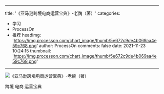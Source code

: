 
---
title: '《亚马逊跨境电商运营宝典》-老魏（著）'
categories: 
 - 学习
 - ProcessOn
 - 推荐
headimg: 'https://img.processon.com/chart_image/thumb/5e672c9de4b069aa4e59c768.png'
author: ProcessOn
comments: false
date: 2021-11-23 10:24:15
thumbnail: 'https://img.processon.com/chart_image/thumb/5e672c9de4b069aa4e59c768.png'
---

<div>   
<img class="thumb" alt="《亚马逊跨境电商运营宝典》-老魏（著）" src="https://img.processon.com/chart_image/thumb/5e672c9de4b069aa4e59c768.png" referrerpolicy="no-referrer">
<p>跨境 电商 运营宝典</p>  
</div>
            